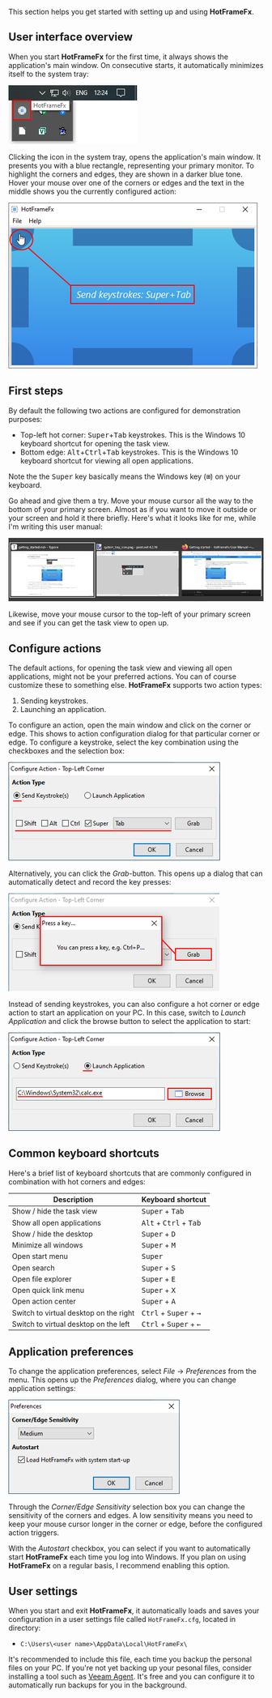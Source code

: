 This section helps you get started with setting up and using **HotFrameFx**.

## User interface overview

When you start **HotFrameFx** for the first time, it always shows the application's main window. On consecutive starts, it automatically minimizes itself to the system tray:

![](images/system_tray_icon.png)

Clicking the icon in the system tray, opens the application's main window. It presents you with a blue rectangle, representing your primary monitor. To highlight the corners and edges, they are shown in a darker blue tone. Hover your mouse over one of the corners or edges and the text in the middle shows you the currently configured action:

![](images/main_window_show_corner_action.png)

## First steps

By default the following two actions are configured for demonstration purposes:

* Top-left hot corner: <kbd>Super</kbd>+<kbd>Tab</kbd> keystrokes. This is the Windows 10 keyboard shortcut for opening the task view. 
* Bottom edge: <kbd>Alt</kbd>+<kbd>Ctrl</kbd>+<kbd>Tab</kbd> keystrokes. This is the Windows 10 keyboard shortcut for viewing all open applications.

Note the the <kbd>Super</kbd> key basically means the Windows key (<kbd>⊞</kbd>) on your keyboard. 

Go ahead and give them a try. Move your mouse cursor all the way to the bottom of your primary screen. Almost as if you want to move it outside or your screen and hold it there briefly. Here's what it looks like for me, while I'm writing this user manual:

![](images/open_apps_view.png)

Likewise, move your mouse cursor to the top-left of your primary screen and see if you can get the task view to open up.

## Configure actions

The default actions, for opening the task view and viewing all open applications, might not be your preferred actions. You can of course customize these to something else. **HotFrameFx** supports two action types:

1. Sending keystrokes.
2. Launching an application.

To configure an action, open the main window and click on the corner or edge. This shows to action configuration dialog for that particular corner or edge. To configure a keystroke, select the key combination using the checkboxes and the selection box:

![](images/configure_keystroke.png)

Alternatively, you can click the *Grab*-button. This opens up a dialog that can automatically detect and record the key presses:

![](images/grab_keystroke.png)

Instead of sending keystrokes, you can also configure a hot corner or edge action to start an application on your PC. In this case, switch to *Launch Application* and click the browse button to select the application to start:

![](images/configure_start_app.png)

## Common keyboard shortcuts

Here's a brief list of keyboard shortcuts that are commonly configured in combination with hot corners and edges:

| Description                            | Keyboard shortcut                                      |
| -------------------------------------- | ------------------------------------------------------ |
| Show / hide the task view              | <kbd>Super</kbd> + <kbd>Tab</kbd>                      |
| Show all open applications             | <kbd>Alt</kbd> + <kbd>Ctrl</kbd> + <kbd>Tab</kbd>      |
| Show / hide the desktop                | <kbd>Super</kbd> + <kbd>D</kbd>                        |
| Minimize all windows                   | <kbd>Super</kbd> + <kbd>M</kbd>                        |
| Open start menu                        | <kbd>Super</kbd>                                       |
| Open search                            | <kbd>Super</kbd> + <kbd>S</kbd>                        |
| Open file explorer                     | <kbd>Super</kbd> + <kbd>E</kbd>                        |
| Open quick link menu                   | <kbd>Super</kbd> + <kbd>X</kbd>                        |
| Open action center                     | <kbd>Super</kbd> + <kbd>A</kbd>                        |
| Switch to virtual desktop on the right | <kbd>Ctrl</kbd> + <kbd>Super</kbd> + <kbd>&rarr;</kbd> |
| Switch to virtual desktop on the left  | <kbd>Ctrl</kbd> + <kbd>Super</kbd> + <kbd>&larr;</kbd> |

## Application preferences

To change the application preferences, select *File* &rarr; *Preferences* from the menu. This opens up the *Preferences* dialog, where you can change application settings:

![](images/preferences_dialog.png)

Through the *Corner/Edge Sensitivity* selection box you can change the sensitivity of the corners and edges. A low sensitivity means you need to keep your mouse cursor longer in the corner or edge, before the configured action triggers. 

With the *Autostart* checkbox, you can select if you want to automatically start **HotFrameFx** each time you log into Windows. If you plan on using **HotFrameFx** on a regular basis, I recommend enabling this option.

## User settings

When you start and exit **HotFrameFx**, it automatically loads and saves your configuration in a user settings file called `HotFrameFx.cfg`, located in directory:

* `C:\Users\<user name>\AppData\Local\HotFrameFx\`

 It's recommended to include this file, each time you backup the personal files on your PC. If you're not yet backing up your pesonal files, consider installing a tool such as [Veeam Agent](https://www.veeam.com/windows-endpoint-server-backup-free.html). It's free and you can configure it to automatically run backups for you in the background.

